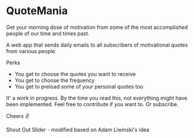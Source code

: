 # QuoteMania

Get your morning dose of motivation from some of the most accomplished people of our time and times past.

A web app that sends daily emails to all subscribers of motivational quotes from various people.

Perks
- You get to choose the quotes you want to receive
- You get to choose the frequency
- You get to preload some of your personal quotes too

It' a work in progress. By the time you read this, not everything might have been implemented. Feel free to contribute if you want to. Or subscribe.

Cheers ✌

Shout Out
Slider - modified based on <a src="https://codepen.io/alewinski/pen/grqgqx">Adam Liwinski's</a> idea
